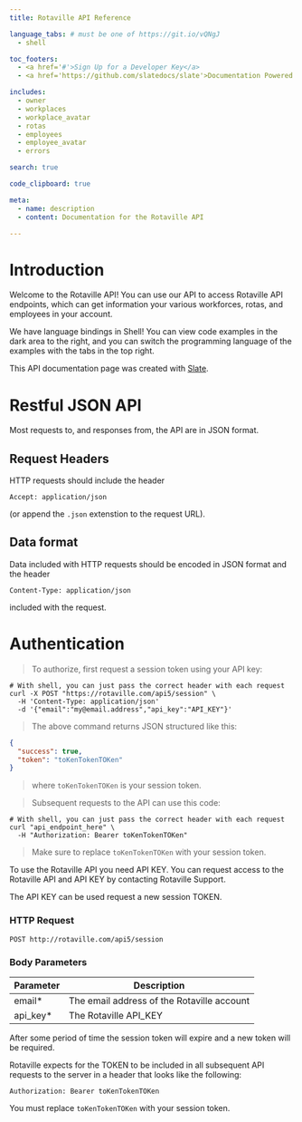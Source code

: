 ```yaml
---
title: Rotaville API Reference

language_tabs: # must be one of https://git.io/vQNgJ
  - shell

toc_footers:
  - <a href='#'>Sign Up for a Developer Key</a>
  - <a href='https://github.com/slatedocs/slate'>Documentation Powered by Slate</a>

includes:
  - owner
  - workplaces
  - workplace_avatar
  - rotas
  - employees
  - employee_avatar
  - errors

search: true

code_clipboard: true

meta:
  - name: description
  - content: Documentation for the Rotaville API

---
```


# Introduction

Welcome to the Rotaville API! You can use our API to access Rotaville API endpoints, which can get information your various workforces, rotas, and employees in your account.

We have language bindings in Shell! You can view code examples in the dark area to the right, and you can switch the programming language of the examples with the tabs in the top right.

This API documentation page was created with [Slate](https://github.com/slatedocs/slate).

# Restful JSON API

Most requests to, and responses from, the API are in JSON format. 

## Request Headers

HTTP requests should include the header 

`Accept: application/json`

(or append the `.json` extenstion to the request URL).

## Data format

Data included with HTTP requests should be encoded in JSON 
format and the header 

`Content-Type: application/json`

included with the request.



# Authentication

> To authorize, first request a session token using your API key:

```shell
# With shell, you can just pass the correct header with each request
curl -X POST "https://rotaville.com/api5/session" \
  -H 'Content-Type: application/json'
  -d '{"email":"my@email.address","api_key":"API_KEY"}'
```

> The above command returns JSON structured like this:

```json
{
  "success": true,
  "token": "toKenTokenTOKen"
}
```

> where `toKenTokenTOKen` is your session token.

> Subsequent requests to the API can use this code:


```shell
# With shell, you can just pass the correct header with each request
curl "api_endpoint_here" \
  -H "Authorization: Bearer toKenTokenTOKen"
```

> Make sure to replace `toKenTokenTOKen` with your session token.

To use the Rotaville API you need API KEY. You can request access to the Rotaville API and API KEY by contacting Rotaville Support.

The API KEY can be used request a new session TOKEN.


### HTTP Request

`POST http://rotaville.com/api5/session`


### Body Parameters

Parameter | Description
--------- | -----------
email* | The email address of the Rotaville account
api_key* | The Rotaville API_KEY


After some period of time the session token will expire and a new token will be required.

Rotaville expects for the TOKEN to be included in all subsequent API requests to the server in a header that looks like the following:

`Authorization: Bearer toKenTokenTOKen`

<aside class="notice">
You must replace <code>toKenTokenTOKen</code> with your session token.
</aside>

